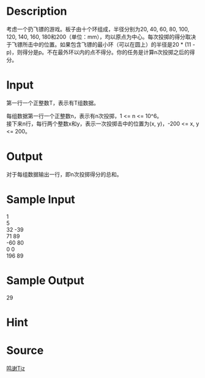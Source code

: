 
# Description

<div class="content"><p>考虑一个扔飞镖的游戏。板子由十个环组成，半径分别为20, 40, 60, 80, 100, 120, 140, 160, 180和200（单位：mm），均以原点为中心。每次投掷的得分取决于飞镖所击中的位置。如果包含飞镖的最小环（可以在圆上）的半径是20 * (11 - p)，则得分是p。不在最外环以内的点不得分。你的任务是计算n次投掷之后的得分。</p></div>

# Input

<div class="content"><p>第一行一个正整数T，表示有T组数据。</p>
<div>
<div>每组数据第一行一个正整数n，表示有n次投掷，1 &lt;= n &lt;= 10^6。</div>
<div>接下来n行，每行两个整数x和y，表示一次投掷击中的位置为(x, y)，-200 &lt;= x, y &lt;= 200。</div>
</div></div>

# Output

<div class="content"><p>对于每组数据输出一行，即n次投掷得分的总和。</p></div>

# Sample Input

<div class="content"><span class="sampledata">1<br/>
5<br/>
32 -39<br/>
71 89<br/>
-60 80<br/>
0 0<br/>
196 89  <br/>
</span></div>

# Sample Output

<div class="content"><span class="sampledata">29<br/>
</span></div>

# Hint

<div class="content"><p></p></div>

# Source

<div class="content"><p><a href="problemset.php?search=鸣谢Tjz">鸣谢Tjz</a></p></div>

